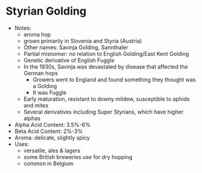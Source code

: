 # Styrian Golding
* Notes:
	* aroma hop
	* grown primarily in Slovenia and Styria (Austria)
	* Other names: Savinja Golding, Sannthaler
	* Partial misnomer: no relation to English Golding/East Kent Golding
	* Genetic derivative of English Fuggle
	* In the 1930s, Savinja was devastated by disease that affected the German hops
		* Growers went to England and found something they thought was a Golding
		* It was Fuggle
	* Early maturation, resistant to downy mildew, susceptible to aphids and mites
	* Several derivatives including Super Styrians, which have higher alphas
* Alpha Acid Content: 3.5%-6%
* Beta Acid Content: 2%-3%
* Aroma: delicate, slightly spicy
* Uses:
	* versatile, ales & lagers
	* some British breweries use for dry hopping
	* common in Belgium